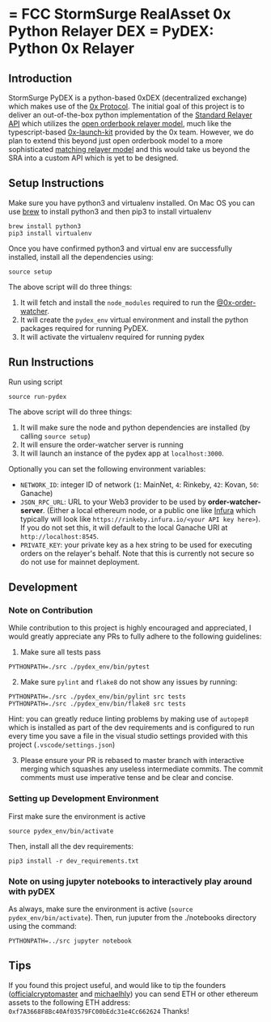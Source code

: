 = FCC StormSurge RealAsset 0x Python Relayer DEX =
PyDEX: Python 0x Relayer
========================
Introduction
------------
StormSurge PyDEX is a python-based 0xDEX (decentralized exchange) which makes use of the [0x Protocol](https://0x.org/). The initial goal of this project is to deliver an out-of-the-box python implementation of the [Standard Relayer API](https://github.com/0xProject/standard-relayer-api) which utilizes the [open orderbook relayer model](https://0x.org/wiki#Open-Orderbook), much like the typescript-based [0x-launch-kit](https://github.com/0xproject/0x-launch-kit) provided by the 0x team. However, we do plan to extend this beyond just open orderbook model to a more sophisticated [matching relayer model](https://0x.org/wiki#Matching) and this would take us beyond the SRA into a custom API which is yet to be designed.

Setup Instructions
------------------
Make sure you have python3 and virtualenv installed. On Mac OS you can use [brew](https://brew.sh/) to install python3 and then pip3 to install virtualenv
```
brew install python3
pip3 install virtualenv
```
Once you have confirmed python3 and virtual env are successfully installed, install all the dependencies using:
```
source setup
```

The above script will do three things:
1. It will fetch and install the `node_modules` required to run the [@0x-order-watcher](https://github.com/0xProject/0x-monorepo/tree/development/packages/order-watcher). 
2. It will create the `pydex_env` virtual environment and install the python packages required for running PyDEX.
3. It will activate the virtualenv required for running pydex


Run Instructions
----------------
Run using script 

```
source run-pydex
```

The above script will do three things:

1. It will make sure the node and python dependencies are installed (by calling `source setup`)
2. It will ensure the order-watcher server is running
3. It will launch an instance of the pydex app at `localhost:3000`.

Optionally you can set the following environment variables:

* `NETWORK_ID`: integer ID of network (`1`: MainNet, `4`: Rinkeby, `42`: Kovan, `50`: Ganache)
* `JSON_RPC_URL`: URL to your Web3 provider to be used by **order-watcher-server**. (Either a local ethereum node, or a public one like [Infura](https://infura.io) which typically will look like `https://rinkeby.infura.io/<your API key here>`). If you do not set this, it will default to the local Ganache URI at `http://localhost:8545`.
* `PRIVATE_KEY`: your private key as a hex string to be used for executing orders on the relayer's behalf. Note that this is currently not secure so do not use for mainnet deployment.


Development 
-----------
### Note on Contribution
While contribution to this project is highly encouraged and appreciated, I would greatly appreciate any PRs to fully adhere to the following guidelines:

1. Make sure all tests pass
```
PYTHONPATH=./src ./pydex_env/bin/pytest
```

2. Make sure `pylint` and `flake8` do not show any issues by running:
```
PYTHONPATH=./src ./pydex_env/bin/pylint src tests
PYTHONPATH=./src ./pydex_env/bin/flake8 src tests
```

Hint: you can greatly reduce linting problems by making use of `autopep8` which is installed as part of the dev requirements and is configured to run every time you save a file in the visual studio settings provided with this project (`.vscode/settings.json`)

3. Please ensure your PR is rebased to master branch with interactive merging which squashes any useless intermediate commits. The commit comments must use imperative tense and be clear and concise.


### Setting up Development Environment
First make sure the environment is active
```
source pydex_env/bin/activate
```
Then, install all the dev requirements:
```
pip3 install -r dev_requirements.txt
```


### Note on using jupyter notebooks to interactively play around with pyDEX
As always, make sure the environment is active (`source pydex_env/bin/activate`). Then, run juputer from the ./notebooks directory using the command:
```
PYTHONPATH=../src jupyter notebook
```

Tips
----
If you found this project useful, and would like to tip the founders ([officialcryptomaster](https://github.com/officialcryptomaster/) and [michaelhly](https://github.com/michaelhly/)) you can send ETH or other ethereum assets to the following ETH address:
`0xf7A3668F8Bc40Af03579FC00bEdc31e4Cc662624`
Thanks!
